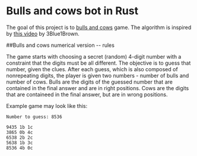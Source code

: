 # Bulls and cows bot in Rust

The goal of this project is to [bulls and cows](https://en.wikipedia.org/wiki/Bulls_and_Cows) game. The algorithm is inspired by [this video](https://www.youtube.com/watch?v=v68zYyaEmEA) by 3Blue1Brown.

##Bulls and cows numerical version -- rules

The game starts with choosing a secret (random) 4-digit number with a constraint that the digits must be all different. The objective is to guess that number, given the clues. After each guess, which is also composed of nonrepeating digits, the player is given two numbers - number of bulls and number of cows. Bulls are the digits of the guessed number that are contained in the final answer and are in right positions. Cows are the digits that are containeed in the final answer, but are in wrong positions.

Example game may look like this: 

```
Number to guess: 8536

9435 1b 1c
3865 0b 4c
6538 2b 2c
5638 1b 3c
8536 4b 0c
```

